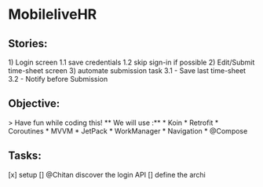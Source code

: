 <h1> MobileliveHR </h1>
<h2>Stories: </h2>
1) Login screen
    1.1 save credentials
    1.2 skip sign-in if possible
2) Edit/Submit time-sheet screen
3) automate submission task
    3.1 - Save last time-sheet
    3.2 - Notify before Submission

<h2>Objective: </h2>
> Have fun while coding this!
** We will use :**
* Koin
* Retrofit
* Coroutines
* MVVM
* JetPack
    * WorkManager
    * Navigation
    * @Compose

<h2>Tasks: </h2>
[x] setup 
[] @Chitan discover the login API 
[] define the archi

